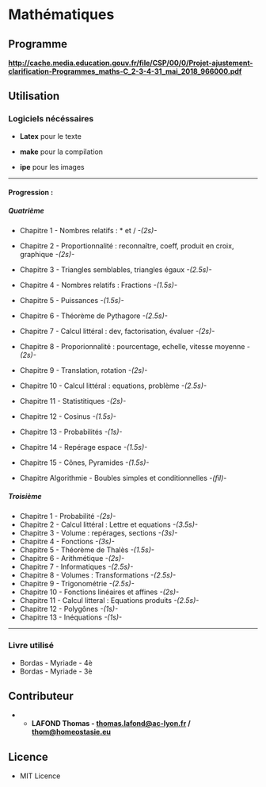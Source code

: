 # Mathématiques


## Programme

**http://cache.media.education.gouv.fr/file/CSP/00/0/Projet-ajustement-clarification-Programmes_maths-C_2-3-4-31_mai_2018_966000.pdf**

## Utilisation

### Logiciels nécéssaires

- **Latex** pour le texte
- **make** pour la compilation

- **ipe** pour les images


----------------------------------------------------


#### Progression :


##### Quatrième

* Chapitre 1 - Nombres relatifs : * et / *-(2s)-*
* Chapitre 2 - Proportionnalité : reconnaître, coeff, produit en croix, graphique *-(2s)-*
* Chapitre 3 - Triangles semblables, triangles égaux *-(2.5s)-*
* Chapitre 4 - Nombres relatifs : Fractions *-(1.5s)-*
* Chapitre 5 - Puissances *-(1.5s)-*
* Chapitre 6 - Théorème de Pythagore *-(2.5s)-*
* Chapitre 7 - Calcul littéral : dev, factorisation, évaluer *-(2s)-*
* Chapitre 8 - Proporionnalité : pourcentage, echelle, vitesse moyenne *-(2s)-*
* Chapitre 9 - Translation, rotation *-(2s)-*
* Chapitre 10 - Calcul littéral : equations, problème *-(2.5s)-*
* Chapitre 11 - Statistitiques *-(2s)-*
* Chapitre 12 - Cosinus *-(1.5s)-*
* Chapitre 13 - Probabilités *-(1s)-*
* Chapitre 14 - Repérage espace *-(1.5s)-*
* Chapitre 15 - Cônes, Pyramides *-(1.5s)-*

* Chapitre Algorithmie - Boubles simples et conditionnelles *-(fil)-*

##### Troisième

* Chapitre 1 - Probabilité *-(2s)-*
* Chapitre 2 - Calcul littéral : Lettre et equations *-(3.5s)-*
* Chapitre 3 - Volume : repérages, sections *-(3s)-*
* Chapitre 4 - Fonctions *-(3s)-*
* Chapitre 5 - Théorème de Thalès *-(1.5s)-*
* Chapitre 6 - Arithmétique *-(2s)-*
* Chapitre 7 - Informatiques *-(2.5s)-*
* Chapitre 8 - Volumes : Transformations *-(2.5s)-*
* Chapitre 9 - Trigonométrie *-(2.5s)-*
* Chapitre 10 - Fonctions linéaires et affines *-(2s)-*
* Chapitre 11 - Calcul litteral : Equations produits *-(2.5s)-*
* Chapitre 12 - Polygônes *-(1s)-*
* Chapitre 13 - Inéquations *-(1s)-*



----------------------------------------------------

### Livre utilisé

- Bordas - Myriade - 4è
- Bordas - Myriade - 3è

## Contributeur

* - **LAFOND Thomas - thomas.lafond@ac-lyon.fr / thom@homeostasie.eu**


## Licence

- MIT Licence